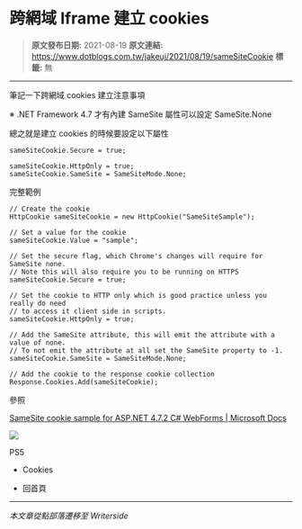 # 跨網域 Iframe 建立 cookies

> **原文發布日期:** 2021-08-19
> **原文連結:** https://www.dotblogs.com.tw/jakeuj/2021/08/19/sameSiteCookie
> **標籤:** 無

---

筆記一下跨網域 cookies 建立注意事項

※ .NET Framework 4.7 才有內建 SameSite 屬性可以設定 SameSite.None

總之就是建立 cookies 的時候要設定以下屬性

```
sameSiteCookie.Secure = true;

sameSiteCookie.HttpOnly = true;
sameSiteCookie.SameSite = SameSiteMode.None;
```

完整範例

```
// Create the cookie
HttpCookie sameSiteCookie = new HttpCookie("SameSiteSample");

// Set a value for the cookie
sameSiteCookie.Value = "sample";

// Set the secure flag, which Chrome's changes will require for SameSite none.
// Note this will also require you to be running on HTTPS
sameSiteCookie.Secure = true;

// Set the cookie to HTTP only which is good practice unless you really do need
// to access it client side in scripts.
sameSiteCookie.HttpOnly = true;

// Add the SameSite attribute, this will emit the attribute with a value of none.
// To not emit the attribute at all set the SameSite property to -1.
sameSiteCookie.SameSite = SameSiteMode.None;

// Add the cookie to the response cookie collection
Response.Cookies.Add(sameSiteCookie);
```

參照

[SameSite cookie sample for ASP.NET 4.7.2 C# WebForms | Microsoft Docs](https://docs.microsoft.com/en-us/aspnet/samesite/csharpwebforms)

![](https://card.psnprofiles.com/1/jakeuj.png)

PS5

* Cookies

* 回首頁

---

*本文章從點部落遷移至 Writerside*
